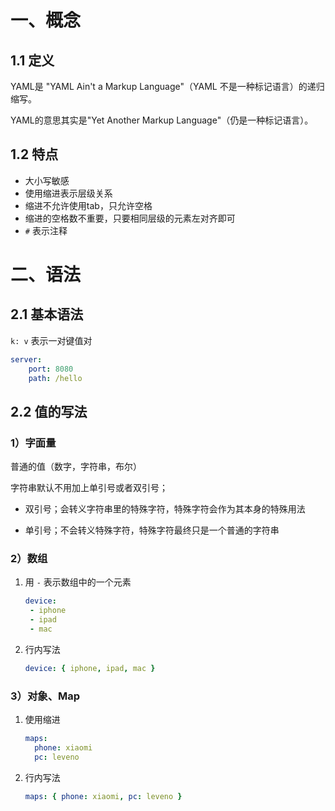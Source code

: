 # 一、概念

## 1.1 定义

YAML是 "YAML Ain't a Markup Language"（YAML 不是一种标记语言）的递归缩写。

YAML的意思其实是"Yet Another Markup Language"（仍是一种标记语言）。



## 1.2 特点

- 大小写敏感
- 使用缩进表示层级关系
- 缩进不允许使用tab，只允许空格
- 缩进的空格数不重要，只要相同层级的元素左对齐即可
-  `#` 表示注释





# 二、语法



## 2.1 基本语法

`k: v` 表示一对键值对

```yaml
server:
    port: 8080
    path: /hello
```



## 2.2 值的写法

### 1）字面量

普通的值（数字，字符串，布尔）

字符串默认不用加上单引号或者双引号；

- 双引号；会转义字符串里的特殊字符，特殊字符会作为其本身的特殊用法

- 单引号；不会转义特殊字符，特殊字符最终只是一个普通的字符串



### 2）数组

1. 用 `-` 表示数组中的一个元素

   ```yaml
   device:
    - iphone
    - ipad
    - mac
   ```

2. 行内写法

   ```yaml
   device: { iphone, ipad, mac }
   ```




### 3）对象、Map

1. 使用缩进

   ```yaml
   maps:
     phone: xiaomi
     pc: leveno
   ```

   

2. 行内写法

   ```yaml
   maps: { phone: xiaomi, pc: leveno }
   ```

   











